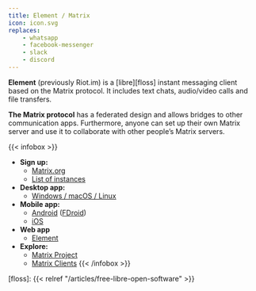 ```yaml
---
title: Element / Matrix
icon: icon.svg
replaces:
    - whatsapp
    - facebook-messenger
    - slack
    - discord
---
```


**Element** (previously Riot.im) is a [libre][floss] instant messaging client based on the Matrix protocol. It includes text chats, audio/video calls and file transfers.

**The Matrix protocol** has a federated design and allows bridges to other communication apps. Furthermore, anyone can set up their own Matrix server and use it to collaborate with other people’s Matrix servers.

{{< infobox >}}
- **Sign up:**
    - [Matrix.org](https://app.element.io/#/register)
    - [List of instances](https://www.hello-matrix.net/public_servers.php)
- **Desktop app:**
    - [Windows / macOS / Linux](https://element.io/get-started)
- **Mobile app:**
    - [Android](https://play.google.com/store/apps/details?id=im.vector.app)
      ([FDroid](https://f-droid.org/packages/im.vector.app/))
    - [iOS](https://apps.apple.com/app/vector/id1083446067)
- **Web app**
    - [Element](https://app.element.io)
- **Explore:**
    - [Matrix Project](https://matrix.org/)
    - [Matrix Clients](https://matrix.org/clients/)
{{< /infobox >}}

[floss]: {{< relref "/articles/free-libre-open-software" >}}